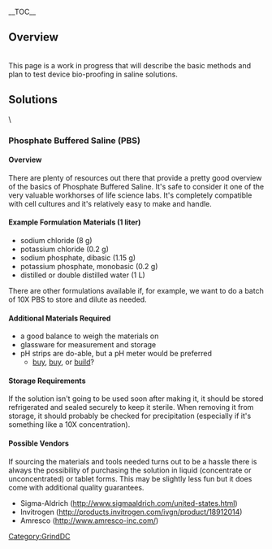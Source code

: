 \_\_TOC\_\_

## Overview

\
This page is a work in progress that will describe the basic methods and
plan to test device bio-proofing in saline solutions.

## Solutions

\

### Phosphate Buffered Saline (PBS)

#### Overview

There are plenty of resources out there that provide a pretty good
overview of the basics of Phosphate Buffered Saline. It's safe to
consider it one of the very valuable workhorses of life science labs.
It's completely compatible with cell cultures and it's relatively easy
to make and handle.

#### Example Formulation Materials (1 liter)

-   sodium chloride (8 g)
-   potassium chloride (0.2 g)
-   sodium phosphate, dibasic (1.15 g)
-   potassium phosphate, monobasic (0.2 g)
-   distilled or double distilled water (1 L)

There are other formulations available if, for example, we want to do a
batch of 10X PBS to store and dilute as needed.

#### Additional Materials Required

-   a good balance to weigh the materials on
-   glassware for measurement and storage
-   pH strips are do-able, but a pH meter would be preferred
    -   [buy](http://www.amazon.com/Hanna-Instruments-Educational-Measuring-Resolution/dp/B0085WO0GU/ref=zg_bs_393271011_7),
        [buy](https://www.sparkfun.com/products/10972), or
        [build](http://www.66pacific.com/ph/simplest_ph.aspx)?

#### Storage Requirements

If the solution isn't going to be used soon after making it, it should
be stored refrigerated and sealed securely to keep it sterile. When
removing it from storage, it should probably be checked for
precipitation (especially if it's something like a 10X concentration).

#### Possible Vendors

If sourcing the materials and tools needed turns out to be a hassle
there is always the possibility of purchasing the solution in liquid
(concentrate or unconcentrated) or tablet forms. This may be slightly
less fun but it does come with additional quality guarantees.

-   Sigma-Aldrich (http://www.sigmaaldrich.com/united-states.html)
-   Invitrogen (http://products.invitrogen.com/ivgn/product/18912014)
-   Amresco (http://www.amresco-inc.com/)

[Category:GrindDC](Category:GrindDC)
